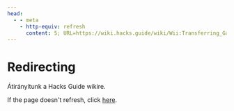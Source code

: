 ```yaml
---
head:
  - - meta
    - http-equiv: refresh
      content: 5; URL=https://wiki.hacks.guide/wiki/Wii:Transferring_Game_Saves
---
```


# Redirecting

Átirányítunk a Hacks Guide wikire.

If the page doesn't refresh, click [here](https://wiki.hacks.guide/wiki/Wii:Transferring_Game_Saves).
